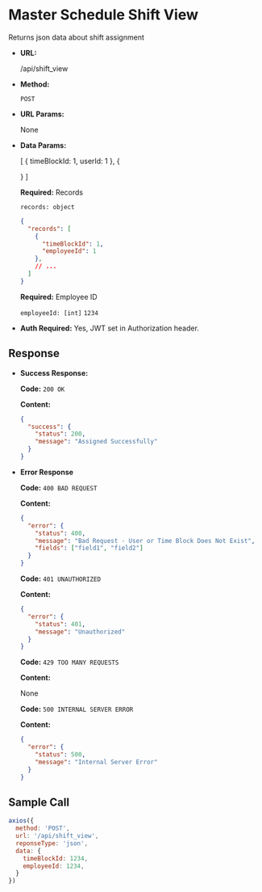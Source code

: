 # Master Schedule Shift View

Returns json data about shift assignment

- **URL:**

  /api/shift_view

- **Method:**

  `POST`

- **URL Params:**

  None

- **Data Params:**

  [
    {
      timeBlockId: 1,
      userId: 1
    },
    {

    }
  ]

  __Required:__ Records
  
    `records: object`
    ```json
    {
      "records": [
        {
          "timeBlockId": 1,
          "employeeId": 1
        },
        // ...
      ]
    }
    ```
  
  __Required:__ Employee ID

    `employeeId: [int]`
    `1234`

- **Auth Required:** Yes, JWT set in Authorization header. 

## Response

- **Success Response:**

  **Code:** `200 OK`

  **Content:**

  ```json 
  {
    "success": {
      "status": 200,
      "message": "Assigned Successfully"
    }
  }
  ```

- **Error Response**

  **Code:** `400 BAD REQUEST`

  **Content:** 

  ```json
  {
    "error": {
      "status": 400,
      "message": "Bad Request - User or Time Block Does Not Exist",
      "fields": ["field1", "field2"]
    }
  }
  ```

  **Code:** `401 UNAUTHORIZED`

  **Content:**

  ```json
  {
    "error": {
      "status": 401,
      "message": "Unauthorized"
    }
  }
  ```

  **Code:** `429 TOO MANY REQUESTS`

  **Content:**

  None

  **Code:** `500 INTERNAL SERVER ERROR`

  **Content:** 

  ```json
  {
    "error": {
      "status": 500,
      "message": "Internal Server Error"
    }
  }
  ```

## Sample Call

```javascript
axios({
  method: 'POST',
  url: '/api/shift_view',
  reponseType: 'json',
  data: {
    timeBlockId: 1234,
    employeeId: 1234,
  }
})
```